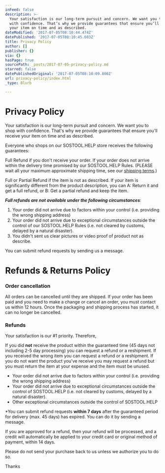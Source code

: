 ```yaml
---
inFeed: false
description: >-
  Your satisfaction is our long-term pursuit and concern. We want you to shop
  with confidence. That’s why we provide guarantees that ensure you’ll receive
  your item on time and as described.
dateModified: '2017-07-05T08:10:44.474Z'
datePublished: '2017-07-05T08:10:45.603Z'
title: Privacy Policy
author: []
publisher: {}
via: {}
hasPage: true
sourcePath: _posts/2017-07-05-privacy-policy.md
starred: false
datePublishedOriginal: '2017-07-05T08:10:09.800Z'
url: privacy-policy/index.html
_type: Blurb

---
```

# **Privacy Policy**

Your satisfaction is our long-term pursuit and concern. We want you to shop with confidence. That's why we provide guarantees that ensure you'll receive your item on time and as described.

Everyone who shops on our SOSTOOL.HELP store receives the following guarantees:

Full Refund if you don't receive your order. If your order does not arrive within the delivery time promised by our SOSTOOL.HELP Rules. (PLEASE wait all your maximum approximate shipping time, see our [shipping terms][0].)

Full or Partial Refund if the item is not as described. If your item is significantly different from the product description, you can A: Return it and get a full refund, or B: Get a partial refund and keep the item.

_**Full refunds are not available under the following circumstances**_:

1. Your order did not arrive due to factors within your control (i.e. providing the wrong shipping address)
2. Your order did not arrive due to exceptional circumstances outside the control of our SOSTOOL.HELP Rules (i.e. not cleared by customs, delayed by a natural disaster).
3. You didn't sent us clear pictures or video proof of product not as describe.

You can submit refund requests by sending us a message.

# **Refunds & Returns Policy**

### Order cancellation

All orders can be cancelled until they are shipped. If your order has been paid and you need to make a change or cancel an order, you must contact us within 12 hours. Once the packaging and shipping process has started, it can no longer be cancelled.

### Refunds

Your satisfaction is our \#1 priority. Therefore, 

If you did **not** receive the product within the guaranteed time (45 days not including 2-5 day processing) you can request a refund or a reshipment. If you received the wrong item you can request a refund or a reshipment. If you do not want the product you've receive you may request a refund but you must return the item at your expense and the item must be unused.

* Your order did not arrive due to factors within your control (i.e. providing the wrong shipping address)
* Your order did not arrive due to exceptional circumstances outside the control of SOSTOOL.HELP (i.e. not cleared by customs, delayed by a natural disaster).
* Other exceptional circumstances outside the control of SOSTOOL.HELP

\*You can submit refund requests **within 7 days** after the guaranteed period for delivery (max. 45 days) has expired. You can do it by sending a message.

If you are approved for a refund, then your refund will be processed, and a credit will automatically be applied to your credit card or original method of payment, within 14 days.

Please do not send your purchase back to us unless we authorize you to do so.

Thanks

[0]: http://sostool.help/shipping-terms "shipping terms"